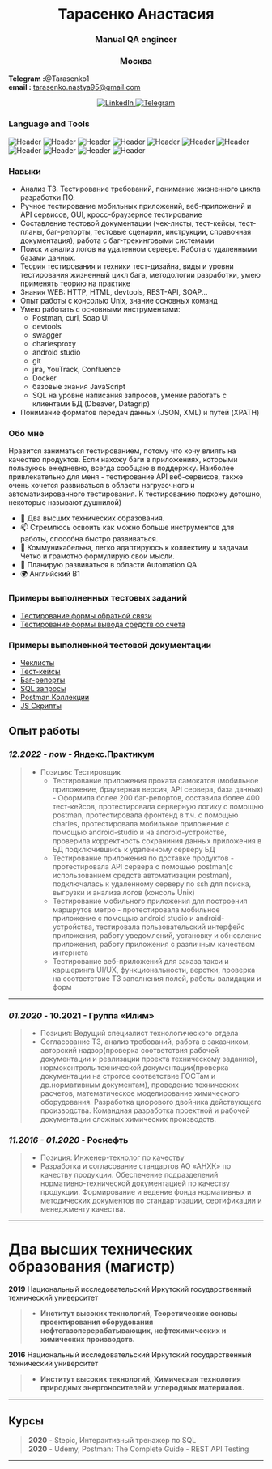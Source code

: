 <div id="header" align="center">
    <h1>Тарасенко Анастасия </h1>
    <h3>Manual QA engineer</h3>
    <h3>Москва</h3>
</div>

**Telegram :**@Tarasenko1<br/> **email :** 	tarasenko.nastya95@gmail.com <br/>
<div id="socials" align="center">
    <a href="linkedin-url">
    <img src="https://img.shields.io/badge/LinkedIn-blue?style=for-the-badge&logo=linkedin&logoColor=white" alt="LinkedIn"/>
  </a>
  <a href="https://t.me/Tarasenko1">
    <img src="https://img.shields.io/badge/Telegram-blue?style=for-the-badge&logo=telegram&logoColor=white" alt="Telegram"/>
  </a>
</div>

### Language and Tools
![Header](https://img.shields.io/badge/Postman-090909?style=for-the-badge&logo=postman&logoColor=f76935)
![Header](https://img.shields.io/badge/Jira-090909?style=for-the-badge&logo=jira&logoColor=136be1)
![Header](https://img.shields.io/badge/Swagger-090909?style=for-the-badge&logo=swagger&logoColor=7ede2b)
![Header](https://img.shields.io/badge/Github-090909?style=for-the-badge&logo=github&logoColor=8cc4d7)
![Header](https://img.shields.io/badge/Figma-090909?style=for-the-badge&logo=figma&logoColor=7d5fa6)
![Header](https://img.shields.io/badge/PostgreSql-090909?style=for-the-badge&logo=postgresql&logoColor=00618a)
![Header](https://img.shields.io/badge/MongoDB-090909?style=for-the-badge&logo=mongodb&logoColor=4aa73c)
![Header](https://img.shields.io/badge/DevTools-090909?style=for-the-badge&logo=googlechrome&logoColor=2674f2)
![Header](https://img.shields.io/badge/AndroidStudio-090909?style=for-the-badge&logo=androidstudio&logoColor=3ad07d)
![Header](https://img.shields.io/badge/TestRail-090909?style=for-the-badge&logo=&logoColor=71b556)
![Header](https://img.shields.io/badge/CharlesProxy-090909?style=for-the-badge&logo=charlesproxy&logoColor=8cc4d7)


### Навыки
- Анализ ТЗ. Тестирование требований, понимание жизненного цикла разработки ПО.
- Ручное тестирование мобильных приложений, веб-приложений и API сервисов, GUI, кросс-браузерное тестирование
- Составление тестовой документации (чек-листы, тест-кейсы, тест-планы, баг-репорты, тестовые сценарии, инструкции, справочная документация), работа с баг-трекинговыми системами  
- Поиск и анализ логов на удаленном сервере. Работа с удаленными базами данных.
- Теория тестирования и техники тест-дизайна, виды и уровни тестирования жизненный цикл бага, методологии разработки, умею применять теорию на практике
- Знания WEB: HTTP, HTML, devtools, REST-API, SOAP...
- Опыт работы с консолью Unix, знание основных команд
- Умею работать с основными инструментами: 
  - Postman, curl, Soap UI
  - devtools
  - swagger
  - charlesproxy
  - android studio
  - git
  - jira, YouTrack, Confluence 
  - Docker 
  - базовые знания JavaScript 
  - SQL на уровне написания запросов, умение работать с клиентами БД (Dbeaver, Datagrip)
- Понимание форматов передач данныx (JSON, XML) и путей (XPATH)


### Обо мне
Нравится заниматься тестированием, потому что хочу влиять на качество продуктов. Если нахожу баги в приложениях, которыми пользуюсь ежедневно, всегда сообщаю в поддержку. Наиболее привлекательно для меня - тестирование API веб-сервисов, также очень хочется развиваться в области нагрузочного и автоматизированного тестирования. К тестированию подхожу дотошно, некоторые называют душнилой) 

- 📝 Два высших технических образования.
- 📫 Стремлюсь освоить как можно больше инструментов для работы, способна быстро развиваться.
- 📄 Коммуникабельна, легко адаптируюсь к коллективу и задачам. Четко и грамотно формулирую свои мысли.
- 🌱 Планирую развиваться в области Automation QA
- 🌍 Английский B1

### Примеры выполненных тестовых заданий

- [Тестирование формы обратной связи](https://github.com/)
- [Тестирование формы вывода средств со счета](https://github.com/tarnastya/Examples/blob/main/README.md)

### Примеры выполненной тестовой документации

- [Чеклисты](https://github.com/tarnastya/checklist)
- [Тест-кейсы](https://github.com/tarnastya/testcase)
- [Баг-репорты](https://github.com/tarnastya/bugreports)
- [SQL запросы](https://github.com/tarnastya/sqlnotes)
- [Postman Коллекции](https://github.com/tarnastya/postman)
- [JS Скрипты](https://github.com/tarnastya/jsnotes)

 ## Опыт работы
### *12.2022 - now*  - **Яндекс.Практикум**
> - Позиция: Тестировщик
>   - Тестирование приложения проката самокатов (мобильное приложение, браузерная версия, API сервера, база данных) - Оформила более 200 баг-репортов, составила более 400 тест-кейсов, протестировала серверную логику с помощью postman, протестировала фронтенд в т.ч. с помощью charles, протестировала мобильное приложение с помощью android-studio и на android-устройстве, проверила корректность сохраниния данных приложения в БД подключившись к удаленному серверу БД
>   - Тестирование приложения по доставке продуктов - протестировала API сервера с помощью postman(с использованием средств автоматизации postman), подключалась к удаленному серверу по ssh для поиска, выгрузки и анализа логов (консоль Unix)
>   - Тестирование мобильного приложения для построения маршрутов метро - протестировала мобильное приложение с помощью android studio и android-устройства, тестировала пользовательский интерфейс приложения, работу уведомлений, установку и обновление приложения, работу приложения с различным качеством интернета
>   - Тестирование веб-приложений для заказа такси и каршеринга UI/UX, функциональности, верстки, проверка на соответствие ТЗ заполнения полей, работы валидации и форм
 ----------------------------------
###  *01.2020* - **10.2021** - **Группа «Илим»**
> - Позиция: Ведущий специалист технологического отдела
> - Согласование ТЗ, анализ требований, работа с заказчиком, авторский надзор(проверка соответствия рабочей документации и реализации проекта техническому заданию), нормоконтроль технической документации(проверка документации на строгое соответствие ГОСТам и др.нормативным документам), проведение технических расчетов, математическое моделирование химического оборудования. Разработка цифрового двойника действующего производства. Командная разработка проектной и рабочей документации сложных химических производств.

 ### *11.2016 - 01.2020* -  **Роснефть**
 > - Позиция: Инженер-технолог по качеству
 > - Разработка и согласование стандартов АО «АНХК» по качеству продукции.
     Обеспечение подразделений нормативно-технической документацией по качеству продукции.
     Формирование и ведение фонда нормативных и методических
     документов по стандартизации, сертификации и менеджменту качества.

 ----------------------
 # Два высших технических образования (магистр)  
    
 **2019** Национальный исследовательский Иркутский государственный технический университет
 > - **Институт высоких технологий, Теоретические основы проектирования оборудования нефтегазоперерабатывающих, нефтехимических и химических производств.**  
 
 **2016** Национальный исследовательский Иркутский государственный технический университет  
 > - **Институт высоких технологий, Химическая технология природных энергоносителей и углеродных материалов.**  

------------------------
 ## Курсы

 > **2020** - Stepic, Интерактивный тренажер по SQL  
 > **2020** - Udemy, Postman: The Complete Guide - REST API Testing
 --------------------------------
